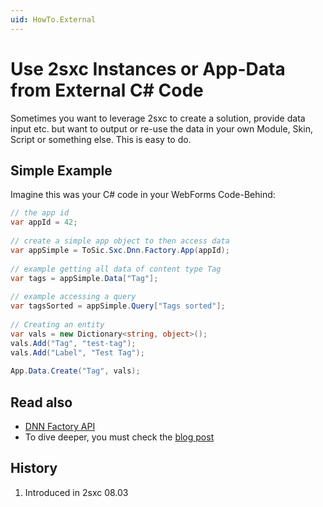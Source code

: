 ```yaml
---
uid: HowTo.External
---
```

# Use 2sxc Instances or App-Data from External C# Code 

Sometimes you want to leverage 2sxc to create a solution, provide data input etc. but want to output or re-use the data in your own Module, Skin, Script or something else. This is easy to do.

## Simple Example
Imagine this was your C# code in your WebForms Code-Behind:

```c#
// the app id
var appId = 42;
 
// create a simple app object to then access data
var appSimple = ToSic.Sxc.Dnn.Factory.App(appId);
 
// example getting all data of content type Tag
var tags = appSimple.Data["Tag"];
 
// example accessing a query
var tagsSorted = appSimple.Query["Tags sorted"];
 
// Creating an entity
var vals = new Dictionary<string, object>();
vals.Add("Tag", "test-tag");
vals.Add("Label", "Test Tag");
 
App.Data.Create("Tag", vals);
```

## Read also

* [DNN Factory API](xref:ToSic.Sxc.Dnn.Factory)
* To dive deeper, you must check the [blog post](http://2sxc.org/en/blog/post/using-app-data-outside-of-2sxc-in-razor-custom-webapi-skin-or-another-module-300)


## History

1. Introduced in 2sxc 08.03